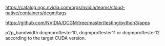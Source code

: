 
https://catalog.ngc.nvidia.com/orgs/nvidia/teams/cloud-native/containers/dcgm/tags

https://github.com/NVIDIA/DCGM/tree/master/testing/python3/apps

p2p_bandwidth
dcgmproftester10, dcgmproftester11 or dcgmproftester12 according to the target CUDA version.